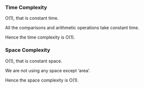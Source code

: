 ### Time Complexity
O(1), that is constant time.

All the comparisons and arithmetic operations take constant time.

Hence the time complexity is O(1).

### Space Complexity
O(1), that is constant space.

We are not using any space except ‘area’.

Hence the space complexity is O(1).
